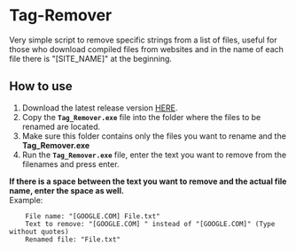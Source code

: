 # Tag-Remover
Very simple script to remove specific strings from a list of files, useful for those who download compiled files from websites and in the name of each file there is "[SITE_NAME]" at the beginning.

## How to use
1. Download the latest release version [HERE](https://github.com/pySiriusDev/Tag-Remover/releases).
2. Copy the **`Tag_Remover.exe`** file into the folder where the files to be renamed are located.
3. Make sure this folder contains only the files you want to rename and the **Tag_Remover.exe**
4. Run the **`Tag_Remover.exe`** file, enter the text you want to remove from the filenames and press enter.

**If there is a space between the text you want to remove and the actual file name, enter the space as well.**<br>
Example:
```
    File name: "[GOOGLE.COM] File.txt"
    Text to remove: "[GOOGLE.COM] " instead of "[GOOGLE.COM]" (Type without quotes)
    Renamed file: "File.txt"
```
